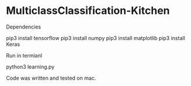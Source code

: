 # MulticlassClassification-Kitchen


Dependencies


pip3 install tensorflow
pip3 install numpy
pip3 install matplotlib
pip3 install Keras


Run in termianl

python3 learning.py



Code was written and tested on mac.